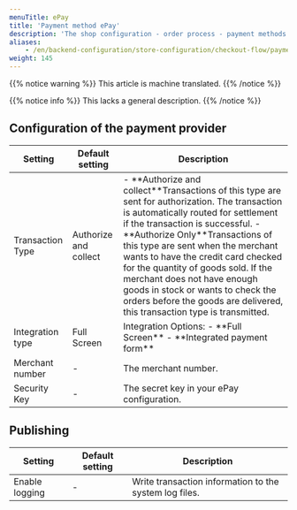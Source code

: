 ```yaml
---
menuTitle: ePay
title: 'Payment method ePay'
description: 'The shop configuration - order process - payment methods - ePay.'
aliases:
    - /en/backend-configuration/store-configuration/checkout-flow/payment-methods/payment-method-epay/
weight: 145
---
```


{{% notice warning %}}
This article is machine translated.
{{% /notice %}}

{{% notice info %}}
This lacks a general description.
{{% /notice %}}

 ## Configuration of the payment provider

<table>
    <thead>
    <tr>
        <th>Setting</th>
        <th>Default setting</th>
        <th>Description</th>
    </tr>
    </thead>
    <tbody>
    <tr>
        <td>Transaction Type</td>
        <td>Authorize and collect</td>
        <td>- **Authorize and collect**Transactions of this type are sent for authorization. The transaction is automatically routed for settlement if the transaction is successful.
            - **Authorize Only**Transactions of this type are sent when the merchant wants to have the credit card checked for the quantity of goods sold. If the merchant does not have enough goods in stock or wants to check the orders before the goods are delivered, this transaction type is transmitted.
        </td>
    </tr>
    <tr>
        <td>Integration type</td>
        <td>Full Screen</td>
        <td>Integration Options: - **Full Screen**
            - **Integrated payment form**
        </td>
    </tr>
    <tr>
        <td>Merchant number</td>
        <td>-</td>
        <td>The merchant number.</td>
    </tr>
    <tr>
        <td>Security Key</td>
        <td>-</td>
        <td>The secret key in your ePay configuration.</td>
    </tr>
    </tbody>
</table>

## Publishing

|    Setting     | Default setting |                      Description                       |
|----------------|-----------------|--------------------------------------------------------|
| Enable logging | -               | Write transaction information to the system log files. |

